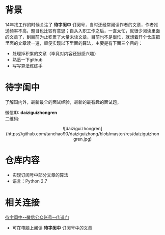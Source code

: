 
# 背景
14年找工作的时候关注了 **待字闺中** 订阅号，当时还经常阅读作者的文章，作者推送频率不高，题目也比较有意思；自从入职工作之后，一直太忙，就很少阅读里面的文章了，到目前为止积累了大量未读文章，目前也不是很忙，就想着开个仓库把里面的文章读一遍，顺便实现以下里面的算法，主要是有下面三个目的：
- 处理掉积累的文章（毕竟对内容还挺感兴趣）
- 熟悉一下github
- 写写算法练练手

# 待字闺中
了解国内外，最新最全的面试经验，最新的最有趣的面试题。

微信ID: **daiziguizhongren**  
二维码:  
<center>![daiziguizhongren](https://github.com/tanchao90/daiziguizhong/blob/master/res/daiziguizhongren.jpg)</center>


# 仓库内容
- 实现订阅号中部分文章的算法
- 语言：Python 2.7

# 相关连接
[待字闺中--微信公众账号--传送门](http://chuansong.me/account/daiziguizhongren)
- 可在电脑上阅读 **待字闺中** 订阅号中的文章
